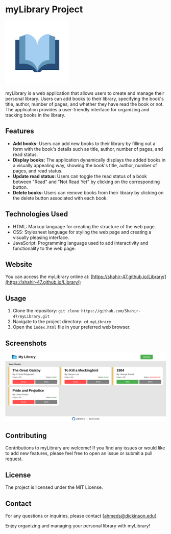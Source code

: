 # myLibrary Project
<img src="./img/book.svg" alt="myLibrary Logo" width="200px">

myLibrary is a web application that allows users to create and manage their personal library. Users can add books to their library, specifying the book's title, author, number of pages, and whether they have read the book or not. The application provides a user-friendly interface for organizing and tracking books in the library.

## Features
- **Add books:** Users can add new books to their library by filling out a form with the book's details such as title, author, number of pages, and read status.
- **Display books:** The application dynamically displays the added books in a visually appealing way, showing the book's title, author, number of pages, and read status.
- **Update read status:** Users can toggle the read status of a book between "Read" and "Not Read Yet" by clicking on the corresponding button.
- **Delete books:** Users can remove books from their library by clicking on the delete button associated with each book.

## Technologies Used
- HTML: Markup language for creating the structure of the web page.
- CSS: Stylesheet language for styling the web page and creating a visually pleasing interface.
- JavaScript: Programming language used to add interactivity and functionality to the web page.

## Website
You can access the myLibrary online at: [https://shahir-47.github.io/Library/](https://shahir-47.github.io/Library/)

## Usage
1. Clone the repository: `git clone https://github.com/Shahir-47/myLibrary.git`
2. Navigate to the project directory: `cd myLibrary`
3. Open the `index.html` file in your preferred web browser.

## Screenshots
![myLibrary Screenshot](./img/screenshot.png)

## Contributing
Contributions to myLibrary are welcome! If you find any issues or would like to add new features, please feel free to open an issue or submit a pull request.

## License
The project is licensed under the MIT License.

## Contact
For any questions or inquiries, please contact [ahmeds@dickinson.edu].

Enjoy organizing and managing your personal library with myLibrary!